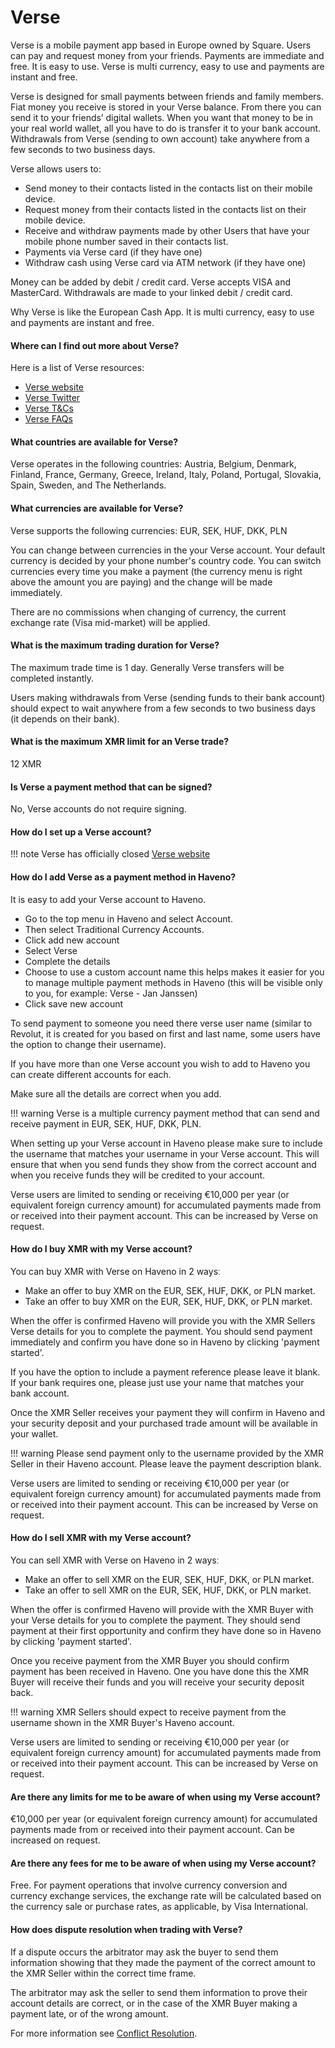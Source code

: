 # Verse

Verse is a mobile payment app based in Europe owned by Square. Users can pay and request money from your friends. Payments are immediate and free. It is easy to use. Verse is multi currency, easy to use and payments are instant and free.

Verse is designed for small payments between friends and family members. Fiat money you receive is stored in your Verse balance. From there you can send it to your friends’ digital wallets. When you want that money to be in your real world wallet, all you have to do is transfer it to your bank account. Withdrawals from Verse (sending to own account) take anywhere from a few seconds to two business days.

Verse allows users to:

- Send money to their contacts listed in the contacts list on their mobile device.
- Request money from their contacts listed in the contacts list on their mobile device.
- Receive and withdraw payments made by other Users that have your mobile phone number saved in their contacts list.
- Payments via Verse card (if they have one)
- Withdraw cash using Verse card via ATM network (if they have one)

Money can be added by debit / credit card. Verse accepts VISA and MasterCard. Withdrawals are made to your linked debit / credit card.

Why Verse is like the European Cash App. It is multi currency, easy to use and payments are instant and free.

#### Where can I find out more about Verse?

Here is a list of Verse resources:

- [Verse website](https://verse.me/)
- [Verse Twitter](https://twitter.com/joinverse/)
- [Verse T&Cs](https://verse.me/en/terms)
- [Verse FAQs](https://verse.me/en/faq/)

#### What countries are available for Verse?

Verse operates in the following countries: Austria, Belgium, Denmark, Finland, France, Germany, Greece, Ireland, Italy, Poland, Portugal, Slovakia, Spain, Sweden, and The Netherlands.

#### What currencies are available for Verse?

Verse supports the following currencies: EUR, SEK, HUF, DKK, PLN

You can change between currencies in the your Verse account. Your default currency is decided by your phone number's country code. You can switch currencies every time you make a payment (the currency menu is right above the amount you are paying) and the change will be made immediately.

There are no commissions when changing of currency, the current exchange rate (Visa mid-market) will be applied.

#### What is the maximum trading duration for Verse?

The maximum trade time is 1 day. Generally Verse transfers will be completed instantly.

Users making withdrawals from Verse (sending funds to their bank account) should expect to wait anywhere from a few seconds to two business days (it depends on their bank).

#### What is the maximum XMR limit for an Verse trade?

12 XMR

#### Is Verse a payment method that can be signed?

No, Verse accounts do not require signing.

#### How do I set up a Verse account?

!!! note
    Verse has officially closed [Verse website](https://support.verse.me/hc/en-us/categories/12457609331986-Verse-Closure-FAQs-)

#### How do I add Verse as a payment method in Haveno?

It is easy to add your Verse account to Haveno.

- Go to the top menu in Haveno and select Account.
- Then select Traditional Currency Accounts.
- Click add new account
- Select Verse
- Complete the details
- Choose to use a custom account name this helps makes it easier for you to manage multiple payment methods in Haveno (this will be visible only to you, for example: Verse - Jan Janssen)
- Click save new account

To send payment to someone you need there verse user name (similar to Revolut, it is created for you based on first and last name, some users have the option to change their username).

If you have more than one Verse account you wish to add to Haveno you can create different accounts for each.

Make sure all the details are correct when you add.

!!! warning
    Verse is a multiple currency payment method that can send and receive payment in EUR, SEK, HUF, DKK, PLN.

When setting up your Verse account in Haveno please make sure to include the username that matches your username in your Verse account. This will ensure that when you send funds they show from the correct account and when you receive funds they will be credited to your account.

Verse users are limited to sending or receiving €10,000 per year (or equivalent foreign currency amount) for accumulated payments made from or received into their payment account. This can be increased by Verse on request.

#### How do I buy XMR with my Verse account?

You can buy XMR with Verse on Haveno in 2 waysː

- Make an offer to buy XMR on the EUR, SEK, HUF, DKK, or PLN market.
- Take an offer to buy XMR on the EUR, SEK, HUF, DKK, or PLN market.

When the offer is confirmed Haveno will provide you with the XMR Sellers Verse details for you to complete the payment. You should send payment immediately and confirm you have done so in Haveno by clicking 'payment started'.

If you have the option to include a payment reference please leave it blank. If your bank requires one, please just use your name that matches your bank account.

Once the XMR Seller receives your payment they will confirm in Haveno and your security deposit and your purchased trade amount will be available in your wallet.

!!! warning
    Please send payment only to the username provided by the XMR Seller in their Haveno account. Please leave the payment description blank.

Verse users are limited to sending or receiving €10,000 per year (or equivalent foreign currency amount) for accumulated payments made from or received into their payment account. This can be increased by Verse on request.

#### How do I sell XMR with my Verse account?

You can sell XMR with Verse on Haveno in 2 waysː

- Make an offer to sell XMR on the EUR, SEK, HUF, DKK, or PLN market.
- Take an offer to sell XMR on the EUR, SEK, HUF, DKK, or PLN market.

When the offer is confirmed Haveno will provide with the XMR Buyer with your Verse details for you to complete the payment. They should send payment at their first opportunity and confirm they have done so in Haveno by clicking 'payment started'.

Once you receive payment from the XMR Buyer you should confirm payment has been received in Haveno. One you have done this the XMR Buyer will receive their funds and you will receive your security deposit back.

!!! warning
    XMR Sellers should expect to receive payment from the username shown in the XMR Buyer's Haveno account.

Verse users are limited to sending or receiving €10,000 per year (or equivalent foreign currency amount) for accumulated payments made from or received into their payment account. This can be increased by Verse on request.

#### Are there any limits for me to be aware of when using my Verse account?

€10,000 per year (or equivalent foreign currency amount) for accumulated payments made from or received into their payment account. Can be increased on request.

#### Are there any fees for me to be aware of when using my Verse account?

Free. For payment operations that involve currency conversion and currency exchange services, the exchange rate will be calculated based on the currency sale or purchase rates, as applicable, by Visa International.

#### How does dispute resolution when trading with Verse?

If a dispute occurs the arbitrator may ask the buyer to send them information showing that they made the payment of the correct amount to the XMR Seller within the correct time frame.

The arbitrator may ask the seller to send them information to prove their account details are correct, or in the case of the XMR Buyer making a payment late, or of the wrong amount.

For more information see [Conflict Resolution](../conflict-resolution.md).
